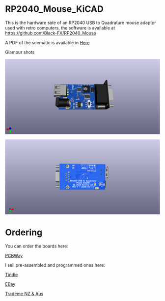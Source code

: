 # RP2040_Mouse_KiCAD
This is the hardware side of an RP2040 USB to Quadrature mouse adaptor used with retro computers, the software is available at https://github.com/Black-FX/RP2040_Mouse

A PDF of the scematic is available in [Here](PDF/scematic.pdf)

Glamour shots

![Front](RP2040_Mouse_Front.png)

![Rear](RP2040_Mouse_Rear.png)

# Ordering

You can order the boards here:

[PCBWay](https://www.pcbway.com/project/shareproject/RP2040_USB_Mouse_to_Quadrature_15de42f1.html)

I sell pre-assembled and programmed ones here:

[Tindie](https://www.tindie.com/products/darrens_lab/rp2040-usb-to-quadrature-mouse-adapter/)

[EBay](https://www.ebay.com/usr/darrens_lab_nz?_trksid=p2047675.m145687.l151929)

[Trademe NZ & Aus](https://www.trademe.co.nz/a/search?member_listing=7404797&bof=McH9Ulww)
